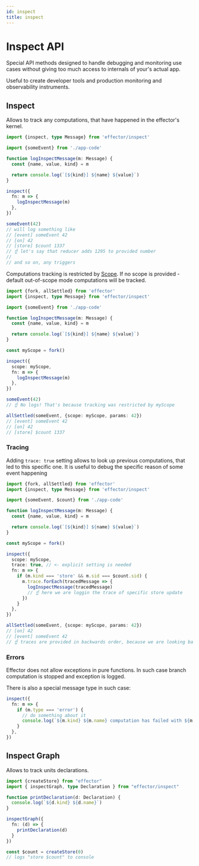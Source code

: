 ```yaml
---
id: inspect
title: inspect
---
```


# Inspect API

Special API methods designed to handle debugging and monitoring use cases without giving too much access to internals of your's actual app.

Useful to create developer tools and production monitoring and observability instruments.

## Inspect

Allows to track any computations, that have happened in the effector's kernel.

```ts
import {inspect, type Message} from 'effector/inspect'

import {someEvent} from './app-code'

function logInspectMessage(m: Message) {
  const {name, value, kind} = m

  return console.log(`[${kind}] ${name} ${value}`)
}

inspect({
  fn: m => {
    logInspectMessage(m)
  },
})

someEvent(42)
// will log something like
// [event] someEvent 42
// [on] 42
// [store] $count 1337
// ☝️ let's say that reducer adds 1295 to provided number
//
// and so on, any triggers
```

Computations tracking is restricted by [Scope](./Scope.md).
If no scope is provided - default out-of-scope mode computations will be tracked.

```ts
import {fork, allSettled} from 'effector'
import {inspect, type Message} from 'effector/inspect'

import {someEvent} from './app-code'

function logInspectMessage(m: Message) {
  const {name, value, kind} = m

  return console.log(`[${kind}] ${name} ${value}`)
}

const myScope = fork()

inspect({
  scope: myScope,
  fn: m => {
    logInspectMessage(m)
  },
})

someEvent(42)
// ☝️ No logs! That's because tracking was restricted by myScope

allSettled(someEvent, {scope: myScope, params: 42})
// [event] someEvent 42
// [on] 42
// [store] $count 1337
```

### Tracing

Adding `trace: true` setting allows to look up previous computations, that led to this specific one.
It is useful to debug the specific reason of some event happening

```ts
import {fork, allSettled} from 'effector'
import {inspect, type Message} from 'effector/inspect'

import {someEvent, $count} from './app-code'

function logInspectMessage(m: Message) {
  const {name, value, kind} = m

  return console.log(`[${kind}] ${name} ${value}`)
}

const myScope = fork()

inspect({
  scope: myScope,
  trace: true, // <- explicit setting is needed
  fn: m => {
    if (m.kind === 'store' && m.sid === $count.sid) {
      m.trace.forEach(tracedMessage => {
        logInspectMessage(tracedMessage)
        // ☝️ here we are loggin the trace of specific store update
      })
    }
  },
})

allSettled(someEvent, {scope: myScope, params: 42})
// [on] 42
// [event] someEvent 42
// ☝️ traces are provided in backwards order, because we are looking back in time
```

### Errors

Effector does not allow exceptions in pure functions. In such case branch computation is stopped and exception is logged.

There is also a special message type in such case:

```ts
inspect({
  fn: m => {
    if (m.type === 'error') {
      // do something about it
      console.log(`${m.kind} ${m.name} computation has failed with ${m.error}`)
    }
  },
})
```

## Inspect Graph

Allows to track units declarations.

```ts
import {createStore} from "effector"
import { inspectGraph, type Declaration } from "effector/inspect"

function printDeclaration(d: Declaration) {
  console.log(`${d.kind} ${d.name}`)
}

inspectGraph({
  fn: (d) => {
    printDeclaration(d)
  }
})

const $count = createStore(0)
// logs "store $count" to console
```
